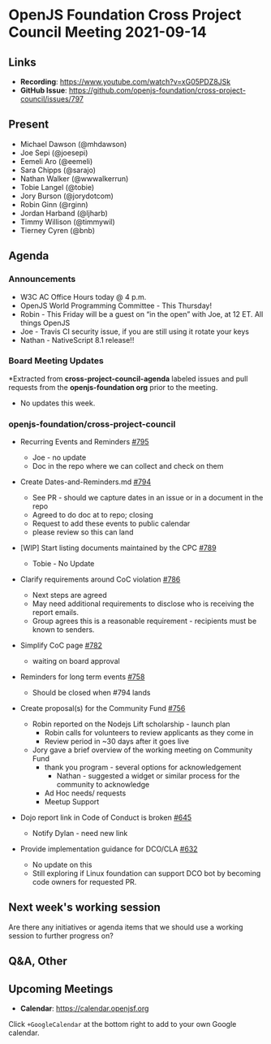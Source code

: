 # OpenJS Foundation Cross Project Council Meeting 2021-09-14

## Links

* **Recording**: https://www.youtube.com/watch?v=xG05PDZ8JSk
* **GitHub Issue**: https://github.com/openjs-foundation/cross-project-council/issues/797

## Present

* Michael Dawson (@mhdawson)
* Joe Sepi (@joesepi)
* Eemeli Aro (@eemeli)
* Sara Chipps (@sarajo)
* Nathan Walker (@wwwalkerrun)
* Tobie Langel (@tobie)   
* Jory Burson (@jorydotcom)
* Robin Ginn (@rginn)
* Jordan Harband (@ljharb) 
* Timmy Willison (@timmywil)
* Tierney Cyren (@bnb) 

## Agenda

### Announcements

* W3C AC Office Hours today @ 4 p.m.
* OpenJS World Programming Committee - This Thursday!
* Robin - This Friday will be a guest on “in the open” with Joe, at 12 ET. All things OpenJS
* Joe - Travis CI security issue, if you are still using it rotate your keys
* Nathan - NativeScript 8.1 release!! 

### Board Meeting Updates

*Extracted from **cross-project-council-agenda** labeled issues and pull requests from the **openjs-foundation org** prior to the meeting.
  * No updates this week.

### openjs-foundation/cross-project-council

* Recurring Events and Reminders [#795](https://github.com/openjs-foundation/cross-project-council/issues/795)
  * Joe - no update 
  * Doc in the repo where we can collect and check on them

* Create Dates-and-Reminders.md [#794](https://github.com/openjs-foundation/cross-project-council/pull/794)
  * See PR - should we capture dates in an issue or in a document in the repo
  * Agreed to do doc at to repo; closing
  * Request to add these events to public calendar
  * please review so this can land 

* \[WIP\] Start listing documents maintained by the CPC [#789](https://github.com/openjs-foundation/cross-project-council/pull/789)
  * Tobie - No Update

* Clarify requirements around CoC violation [#786](https://github.com/openjs-foundation/cross-project-council/issues/786)
  * Next steps are agreed
  * May need additional requirements to disclose who is receiving the report emails.
  * Group agrees this is a reasonable requirement - recipients must be known to senders.

* Simplify CoC page [#782](https://github.com/openjs-foundation/cross-project-council/pull/782)
  * waiting on board approval

* Reminders for long term events [#758](https://github.com/openjs-foundation/cross-project-council/issues/758)
  * Should be closed when #794 lands

* Create proposal(s) for the Community Fund [#756](https://github.com/openjs-foundation/cross-project-council/issues/756)
  * Robin reported on the Nodejs Lift scholarship - launch plan
    * Robin calls for volunteers to review applicants as they come in
    * Review period in ~30 days after it goes live
  * Jory gave a brief overview of the working meeting on Community Fund
    * thank you program - several options for acknowledgement
       * Nathan - suggested a widget or similar process for the community to acknowledge 
    * Ad Hoc needs/ requests
    * Meetup Support

* Dojo report link in Code of Conduct is broken [#645](https://github.com/openjs-foundation/cross-project-council/issues/645)
  * Notify Dylan - need new link

* Provide implementation guidance for DCO/CLA [#632](https://github.com/openjs-foundation/cross-project-council/issues/632)
  * No update on this
  * Still exploring if Linux foundation can support DCO bot by becoming code owners for
    requested PR.

## Next week's working session

Are there any initiatives or agenda items that we should use a working session to further progress on?

## Q&A, Other

## Upcoming Meetings

* **Calendar**: <https://calendar.openjsf.org>

Click `+GoogleCalendar` at the bottom right to add to your own Google calendar.

